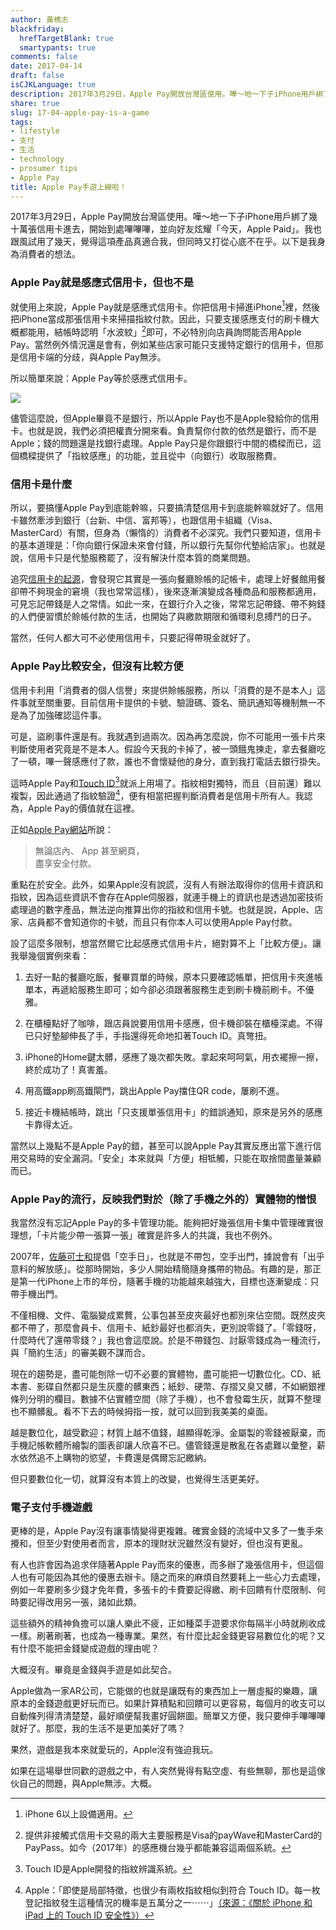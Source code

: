 ```yaml
---
author: 黃樵志
blackfriday:
  hrefTargetBlank: true
  smartypants: true
comments: false
date: 2017-04-14
draft: false
isCJKLanguage: true
description: 2017年3月29日，Apple Pay開放台灣區使用。嘩～地一下子iPhone用戶綁了幾十萬張信用卡進去，開始到處嗶嗶嗶，並向好友炫耀「今天，Apple Paid」。我也跟風試用了幾天，覺得這項產品真適合我，但同時又打從心底不在乎。以下是我身為消費者的想法。
share: true
slug: 17-04-apple-pay-is-a-game
tags:
- lifestyle
- 支付
- 生活
- technology
- prosumer tips
- Apple Pay
title: Apple Pay手遊上線啦！
---
```


2017年3月29日，Apple Pay開放台灣區使用。嘩～地一下子iPhone用戶綁了幾十萬張信用卡進去，開始到處嗶嗶嗶，並向好友炫耀「今天，Apple Paid」。我也跟風試用了幾天，覺得這項產品真適合我，但同時又打從心底不在乎。以下是我身為消費者的想法。

<!--more-->

### Apple Pay就是感應式信用卡，但也不是

就使用上來說，Apple Pay就是感應式信用卡。你把信用卡掃進iPhone[^1]裡，然後把iPhone當成那張信用卡來掃描指紋付款。因此，只要支援感應支付的刷卡機大概都能用，結帳時認明「水波紋」[^2]即可，不必特別向店員詢問能否用Apple Pay。當然例外情況還是會有，例如某些店家可能只支援特定銀行的信用卡，但那是信用卡端的分歧，與Apple Pay無涉。

所以簡單來說：Apple Pay等於感應式信用卡。

![](https://eternallogger.com/images/2017/17-04-contactless.jpg)

儘管這麼說，但Apple畢竟不是銀行，所以Apple Pay也不是Apple發給你的信用卡。也就是說，我們必須把權責分開來看。負責幫你付款的依然是銀行，而不是Apple；錢的問題還是找銀行處理。Apple Pay只是你跟銀行中間的橋樑而已，這個橋樑提供了「指紋感應」的功能，並且從中（向銀行）收取服務費。

### 信用卡是什麼

所以，要搞懂Apple Pay到底能幹嘛，只要搞清楚信用卡到底能幹嘛就好了。信用卡雖然牽涉到銀行（台新、中信、富邦等），也跟信用卡組織（Visa、MasterCard）有關，但身為（懶惰的）消費者不必深究。我們只要知道，信用卡的基本道理是：「你向銀行保證未來會付錢，所以銀行先幫你代墊給店家」。也就是說，信用卡只是代墊服務罷了，沒有解決什麼本質的商業問題。

追究[信用卡的起源](https://en.wikipedia.org/wiki/Diners_Club_International)，會發現它其實是一張向餐廳賒帳的記帳卡，處理上好餐館用餐卻帶不夠現金的窘境（我也常常這樣），後來逐漸演變成各種商品和服務都適用，可見忘記帶錢是人之常情。如此一來，在銀行介入之後，常常忘記帶錢、帶不夠錢的人們便習慣於賒帳付款的生活，也開始了與繳款期限和循環利息搏鬥的日子。

當然，任何人都大可不必使用信用卡，只要記得帶現金就好了。

### Apple Pay比較安全，但沒有比較方便

信用卡利用「消費者的個人信譽」來提供賒帳服務，所以「消費的是不是本人」這件事就至關重要。目前信用卡提供的卡號、驗證碼、簽名、簡訊通知等機制無一不是為了加強確認這件事。

可是，盜刷事件還是有。我就遇到過兩次。因為再怎麼說，你不可能用一張卡片來判斷使用者究竟是不是本人。假設今天我的卡掉了，被一頭餓鬼揀走，拿去餐廳吃了一頓，嗶一聲感應付了款，誰也不會懷疑他的身分，直到我打電話去銀行掛失。

這時Apple Pay和[Touch ID](https://support.apple.com/zh-tw/HT5949)[^3]就派上用場了。指紋相對獨特，而且（目前還）難以複製，因此通過了指紋驗證[^4]，便有相當把握判斷消費者是信用卡所有人。我認為，Apple Pay的價值就在這裡。

正如[Apple Pay網站](https://www.apple.com/tw/apple-pay/)所說：

> 無論店內、 App 甚至網頁，  
> 盡享安全付款。

重點在於安全。此外，如果Apple沒有說謊，沒有人有辦法取得你的信用卡資訊和指紋，因為這些資訊不會存在Apple伺服器，就連手機上的資訊也是透過加密技術處理過的數字產品，無法逆向推算出你的指紋和信用卡號。也就是說，Apple、店家、店員都不會知道你的卡號，而且只有你本人可以使用Apple Pay付款。

設了這麼多限制，想當然爾它比起感應式信用卡片，絕對算不上「比較方便」。讓我舉幾個實例來看：

1. 去好一點的餐廳吃飯，餐畢買單的時候，原本只要確認帳單，把信用卡夾進帳單本，再遞給服務生即可；如今卻必須跟著服務生走到刷卡機前刷卡。不優雅。

2. 在櫃檯點好了咖啡，跟店員說要用信用卡感應，但卡機卻裝在櫃檯深處。不得已只好墊腳伸長了手，手指還得死命地扣著Touch ID。真彆扭。

3. iPhone的Home鍵太髒，感應了幾次都失敗。拿起來呵呵氣，用衣襬擦一擦，終於成功了！真害羞。

4. 用高鐵app刷高鐵閘門，跳出Apple Pay擋住QR code，屢刷不進。

5. 接近卡機結帳時，跳出「只支援單張信用卡」的錯誤通知，原來是另外的感應卡靠得太近。

當然以上幾點不是Apple Pay的錯，甚至可以說Apple Pay其實反應出當下進行信用交易時的安全漏洞。「安全」本來就與「方便」相牴觸，只能在取捨間盡量兼顧而已。

### Apple Pay的流行，反映我們對於（除了手機之外的）實體物的憎恨

我當然沒有忘記Apple Pay的多卡管理功能。能夠把好幾張信用卡集中管理確實很理想，「卡片能少帶一張算一張」確實是許多人的共識，我也不例外。

2007年，[佐藤可士和](https://zh.wikipedia.org/zh-tw/佐藤可士和)提倡「空手日」，也就是不帶包，空手出門，據說會有「出乎意料的解放感」。從那時開始，多少人開始精簡隨身攜帶的物品。有趣的是，那正是第一代iPhone上市的年份，隨著手機的功能越來越強大，目標也逐漸變成：只帶手機出門。

不僅相機、文件、電腦變成累贅，公事包甚至皮夾最好也都別來佔空間。既然皮夾都不帶了，那麼會員卡、信用卡、紙鈔最好也都消失，更別說零錢了。「零錢呀，什麼時代了還帶零錢？」我也會這麼說。於是不帶錢包、討厭零錢成為一種流行，與「簡約生活」的審美觀不謀而合。

現在的趨勢是，盡可能刨除一切不必要的實體物，盡可能把一切數位化。CD、紙本書、影碟自然都只是生灰塵的髒東西；紙鈔、硬幣、存摺又臭又髒，不如網銀裡條列分明的欄目。數據不佔實體空間（除了手機），也不會發霉生灰，就算不整理也不顯髒亂。看不下去的時候拇指一按，就可以回到我美美的桌面。

越是數位化，越受歡迎；材質上越不值錢，越顯得乾淨。金屬製的零錢被厭棄，而手機記帳軟體所繪製的圖表卻讓人欣喜不已。儘管錢還是散亂在各處難以彙整，薪水依然追不上購物的慾望，卡費還是偶爾忘記繳納。

但只要數位化一切，就算沒有本質上的改變，也覺得生活更美好。

### 電子支付手機遊戲

更棒的是，Apple Pay沒有讓事情變得更複雜。確實金錢的流域中又多了一隻手來攪和，但至少對使用者而言，原本的理財狀況雖然沒有變好，但也沒有更亂。

有人也許會因為追求伴隨著Apple Pay而來的優惠，而多辦了幾張信用卡，但這個人也有可能因為其他的優惠去辦卡。隨之而來的麻煩自然要耗上一些心力去處理，例如一年要刷多少錢才免年費，多張卡的卡費要記得繳、刷卡回饋有什麼限制、何時要記得改用另一張，諸如此類。

這些額外的精神負擔可以讓人樂此不疲，正如種菜手遊要求你每隔半小時就刷收成一樣。刷著刷著，也成為一種專業。果然，有什麼比起金錢更容易數位化的呢？又有什麼不能把金錢變成遊戲的理由呢？

大概沒有。畢竟是金錢與手遊是如此契合。

Apple做為一家AR公司，它能做的也就是讓既有的東西加上一層虛擬的樂趣，讓原本的金錢遊戲更好玩而已。如果計算積點和回饋可以更容易，每個月的收支可以自動條列得清清楚楚，最好順便幫我畫好圓餅圖。簡單又方便，我只要伸手嗶嗶嗶就好了。那麼，我的生活不是更加美好了嗎？

果然，遊戲是我本來就愛玩的，Apple沒有強迫我玩。

如果在這場舉世同歡的遊戲之中，有人突然覺得有點空虛、有些無聊，那也是這傢伙自己的問題，與Apple無涉。大概。

[^1]: iPhone 6以上設備適用。
[^2]: 提供非接觸式信用卡交易的兩大主要服務是Visa的payWave和MasterCard的PayPass。如今（2017年）的感應機台幾乎都能兼容這兩個系統。
[^3]: Touch ID是Apple開發的指紋辨識系統。
[^4]: Apple：「即使是局部特徵，也很少有兩枚指紋相似到符合 Touch ID。每一枚登記指紋發生這種情況的機率是五萬分之一⋯⋯」[（來源：《關於 iPhone 和 iPad 上的 Touch ID 安全性》）](https://support.apple.com/zh-tw/HT5949)